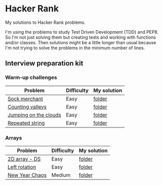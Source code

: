 # Hacker Rank

My solutions to Hacker Rank problems.

I'm using the problems to study Test Driven Development (TDD) and PEP8.
So I'm not just solving them but creating tests and working with functions
and/or classes. Then solutions might be a little longer than usual because
I'm not trying to solve the problems in the minimum number of lines.

## Interview preparation kit

### Warm-up challenges

| Problem                                                                                                                                                                     | Difficulty | My solution                     |
| --------------------------------------------------------------------------------------------------------------------------------------------------------------------------- | ---------- | ------------------------------- |
| [Sock merchant](https://www.hackerrank.com/challenges/sock-merchant/problem?h_l=interview&playlist_slugs%5B%5D=interview-preparation-kit&playlist_slugs%5B%5D=warmup)       | Easy       | [folder](sock_merchant)         |
| [Counting valleys](https://www.hackerrank.com/challenges/counting-valleys/problem?h_l=interview&playlist_slugs%5B%5D=interview-preparation-kit&playlist_slugs%5B%5D=warmup) | Easy       | [folder](counting_valleys)      |
| [Jumping on the clouds](https://www.hackerrank.com/challenges/jumping-on-the-clouds/problem?h_r=profile)                                                                    | Easy       | [folder](jumping_on_the_clouds) |
| [Repeated string](https://www.hackerrank.com/challenges/repeated-string/problem?h_l=interview&playlist_slugs%5B%5D=interview-preparation-kit&playlist_slugs%5B%5D=warmup)   | Easy       | [folder](repeated_string)       |

### Arrays

| Problem                                                                                                                                                                          | Difficulty | My solution                    |
| -------------------------------------------------------------------------------------------------------------------------------------------------------------------------------- | ---------- | ------------------------------ |
| [2D array - DS](https://www.hackerrank.com/challenges/2d-array/problem?h_l=interview&playlist_slugs%5B%5D=interview-preparation-kit&playlist_slugs%5B%5D=arrays)                 | Easy       | [folder](array_2d)             |
| [Left rotation](https://www.hackerrank.com/challenges/ctci-array-left-rotation/problem?h_l=interview&playlist_slugs%5B%5D=interview-preparation-kit&playlist_slugs%5B%5D=arrays) | Easy       | [folder](arrays_left_rotation) |
| [New Year Chaos](https://www.hackerrank.com/challenges/new-year-chaos/problem?h_l=interview&playlist_slugs%5B%5D=interview-preparation-kit&playlist_slugs%5B%5D=arrays)          | Medium     | [folder](new_year_chaos)       |
